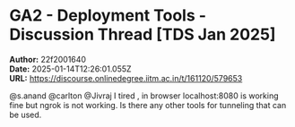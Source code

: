 # GA2 - Deployment Tools - Discussion Thread [TDS Jan 2025]

**Author:** 22f2001640  
**Date:** 2025-01-14T12:26:01.055Z  
**URL:** https://discourse.onlinedegree.iitm.ac.in/t/161120/579653

@s.anand @carlton @Jivraj I tired , in browser localhost:8080 is working fine but ngrok is not working. Is there any other tools for tunneling that can be used.
